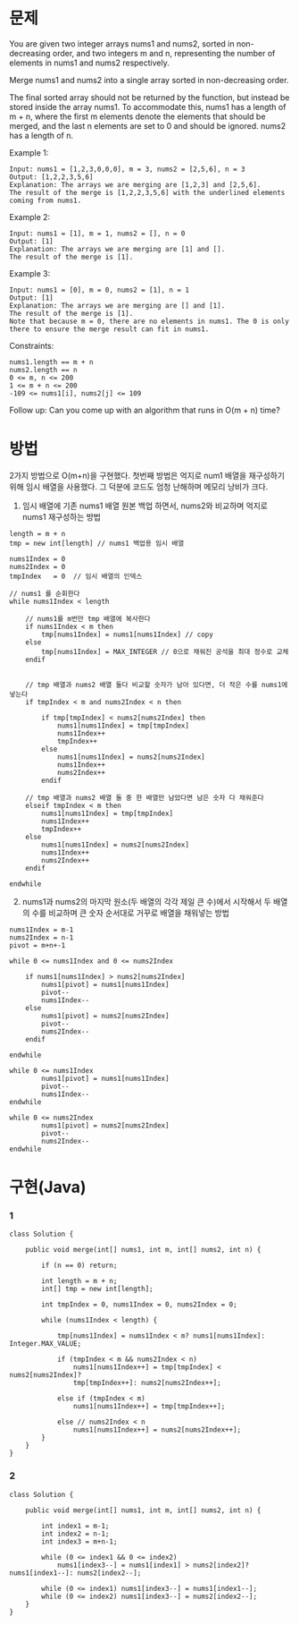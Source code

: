 # 문제

You are given two integer arrays nums1 and nums2, sorted in non-decreasing order, and two integers m and n, representing the number of elements in nums1 and nums2 respectively.

Merge nums1 and nums2 into a single array sorted in non-decreasing order.

The final sorted array should not be returned by the function, but instead be stored inside the array nums1. To accommodate this, nums1 has a length of m + n, where the first m elements denote the elements that should be merged, and the last n elements are set to 0 and should be ignored. nums2 has a length of n.

 

Example 1:
```
Input: nums1 = [1,2,3,0,0,0], m = 3, nums2 = [2,5,6], n = 3
Output: [1,2,2,3,5,6]
Explanation: The arrays we are merging are [1,2,3] and [2,5,6].
The result of the merge is [1,2,2,3,5,6] with the underlined elements coming from nums1.
```
Example 2:
```
Input: nums1 = [1], m = 1, nums2 = [], n = 0
Output: [1]
Explanation: The arrays we are merging are [1] and [].
The result of the merge is [1].
```
Example 3:
```
Input: nums1 = [0], m = 0, nums2 = [1], n = 1
Output: [1]
Explanation: The arrays we are merging are [] and [1].
The result of the merge is [1].
Note that because m = 0, there are no elements in nums1. The 0 is only there to ensure the merge result can fit in nums1.
 ```

Constraints:
```
nums1.length == m + n
nums2.length == n
0 <= m, n <= 200
1 <= m + n <= 200
-109 <= nums1[i], nums2[j] <= 109
 ```

Follow up: Can you come up with an algorithm that runs in O(m + n) time?

# 방법
2가지 방법으로 O(m+n)을 구현했다.
첫번째 방법은 억지로 num1 배열을 재구성하기 위해 임시 배열을 사용했다.
그 덕분에 코드도 엄청 난해하며 메모리 낭비가 크다.

1. 임시 배열에 기존 nums1 배열 원본 백업 하면서, nums2와 비교하며 억지로 nums1 재구성하는 방법
```
length = m + n
tmp = new int[length] // nums1 백업용 임시 배열

nums1Index = 0
nums2Index = 0
tmpIndex   = 0  // 임시 배열의 인덱스

// nums1 를 순회한다
while nums1Index < length

	// nums1를 m번만 tmp 배열에 복사한다
	if nums1Index < m then
    	tmp[nums1Index] = nums1[nums1Index] // copy
    else
    	tmp[nums1Index] = MAX_INTEGER // 0으로 채워진 공석을 최대 정수로 교체
    endif
    

	// tmp 배열과 nums2 배열 둘다 비교할 숫자가 남아 있다면, 더 작은 수를 nums1에 넣는다
	if tmpIndex < m and nums2Index < n then
    
    	if tmp[tmpIndex] < nums2[nums2Index] then
        	nums1[nums1Index] = tmp[tmpIndex]
            nums1Index++
            tmpIndex++
        else
        	nums1[nums1Index] = nums2[nums2Index]
            nums1Index++
            nums2Index++
        endif
        
    // tmp 배열과 nums2 배열 둘 중 한 배열만 남았다면 남은 숫자 다 채워준다
    elseif tmpIndex < m then
    	nums1[nums1Index] = tmp[tmpIndex]
        nums1Index++
        tmpIndex++
    else
    	nums1[nums1Index] = nums2[nums2Index]
        nums1Index++
        nums2Index++
    endif

endwhile
```

2. nums1과 nums2의 마지막 원소(두 배열의 각각 제일 큰 수)에서 시작해서 두 배열의 수를 비교하며 큰 숫자 순서대로 거꾸로 배열을 채워넣는 방법
```
nums1Index = m-1
nums2Index = n-1
pivot = m+n+-1

while 0 <= nums1Index and 0 <= nums2Index

	if nums1[nums1Index] > nums2[nums2Index]
    	nums1[pivot] = nums1[nums1Index]
        pivot--
        nums1Index--
    else
    	nums1[pivot] = nums2[nums2Index]
        pivot--
        nums2Index--
    endif

endwhile

while 0 <= nums1Index
    	nums1[pivot] = nums1[nums1Index]
        pivot--
        nums1Index--
endwhile

while 0 <= nums2Index
    	nums1[pivot] = nums2[nums2Index]
        pivot--
        nums2Index--
endwhile
```

# 구현(Java)
### 1

```
class Solution {
    
    public void merge(int[] nums1, int m, int[] nums2, int n) {
        
        if (n == 0) return;
        
        int length = m + n;
        int[] tmp = new int[length];
        
        int tmpIndex = 0, nums1Index = 0, nums2Index = 0;
        
        while (nums1Index < length) {
            
            tmp[nums1Index] = nums1Index < m? nums1[nums1Index]: Integer.MAX_VALUE;
            
            if (tmpIndex < m && nums2Index < n)
                nums1[nums1Index++] = tmp[tmpIndex] < nums2[nums2Index]?
                tmp[tmpIndex++]: nums2[nums2Index++];
                
            else if (tmpIndex < m)
                nums1[nums1Index++] = tmp[tmpIndex++];
                
            else // nums2Index < n
                nums1[nums1Index++] = nums2[nums2Index++];
        }
    }
}
```

### 2
```
class Solution {
    
    public void merge(int[] nums1, int m, int[] nums2, int n) {
        
        int index1 = m-1;
        int index2 = n-1;
        int index3 = m+n-1;
        
        while (0 <= index1 && 0 <= index2)
            nums1[index3--] = nums1[index1] > nums2[index2]? nums1[index1--]: nums2[index2--];
        
        while (0 <= index1) nums1[index3--] = nums1[index1--];
        while (0 <= index2) nums1[index3--] = nums2[index2--];
    }
}
```